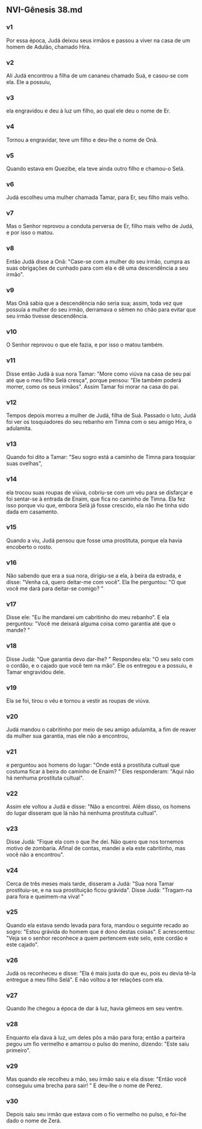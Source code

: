 ## NVI-Gênesis 38.md
### v1
 Por essa época, Judá deixou seus irmãos e passou a viver na casa de um homem de Adulão, chamado Hira.
### v2
 Ali Judá encontrou a filha de um cananeu chamado Suá, e casou-se com ela. Ele a possuiu,
### v3
 ela engravidou e deu à luz um filho, ao qual ele deu o nome de Er.
### v4
 Tornou a engravidar, teve um filho e deu-lhe o nome de Onã.
### v5
 Quando estava em Quezibe, ela teve ainda outro filho e chamou-o Selá.
### v6
 Judá escolheu uma mulher chamada Tamar, para Er, seu filho mais velho.
### v7
 Mas o Senhor reprovou a conduta perversa de Er, filho mais velho de Judá, e por isso o matou.
### v8
 Então Judá disse a Onã: "Case-se com a mulher do seu irmão, cumpra as suas obrigações de cunhado para com ela e dê uma descendência a seu irmão".
### v9
 Mas Onã sabia que a descendência não seria sua; assim, toda vez que possuía a mulher do seu irmão, derramava o sêmen no chão para evitar que seu irmão tivesse descendência.
### v10
 O Senhor reprovou o que ele fazia, e por isso o matou também.
### v11
 Disse então Judá à sua nora Tamar: "More como viúva na casa de seu pai até que o meu filho Selá cresça", porque pensou: "Ele também poderá morrer, como os seus irmãos". Assim Tamar foi morar na casa do pai.
### v12
 Tempos depois morreu a mulher de Judá, filha de Suá. Passado o luto, Judá foi ver os tosquiadores do seu rebanho em Timna com o seu amigo Hira, o adulamita.
### v13
 Quando foi dito a Tamar: "Seu sogro está a caminho de Timna para tosquiar suas ovelhas",
### v14
 ela trocou suas roupas de viúva, cobriu-se com um véu para se disfarçar e foi sentar-se à entrada de Enaim, que fica no caminho de Timna. Ela fez isso porque viu que, embora Selá já fosse crescido, ela não lhe tinha sido dada em casamento.
### v15
 Quando a viu, Judá pensou que fosse uma prostituta, porque ela havia encoberto o rosto.
### v16
 Não sabendo que era a sua nora, dirigiu-se a ela, à beira da estrada, e disse: "Venha cá, quero deitar-me com você". Ela lhe perguntou: "O que você me dará para deitar-se comigo? "
### v17
 Disse ele: "Eu lhe mandarei um cabritinho do meu rebanho". E ela perguntou: "Você me deixará alguma coisa como garantia até que o mande? "
### v18
 Disse Judá: "Que garantia devo dar-lhe? " Respondeu ela: "O seu selo com o cordão, e o cajado que você tem na mão". Ele os entregou e a possuiu, e Tamar engravidou dele.
### v19
 Ela se foi, tirou o véu e tornou a vestir as roupas de viúva.
### v20
 Judá mandou o cabritinho por meio de seu amigo adulamita, a fim de reaver da mulher sua garantia, mas ele não a encontrou,
### v21
 e perguntou aos homens do lugar: "Onde está a prostituta cultual que costuma ficar à beira do caminho de Enaim? " Eles responderam: "Aqui não há nenhuma prostituta cultual".
### v22
 Assim ele voltou a Judá e disse: "Não a encontrei. Além disso, os homens do lugar disseram que lá não há nenhuma prostituta cultual".
### v23
 Disse Judá: "Fique ela com o que lhe dei. Não quero que nos tornemos motivo de zombaria. Afinal de contas, mandei a ela este cabritinho, mas você não a encontrou".
### v24
 Cerca de três meses mais tarde, disseram a Judá: "Sua nora Tamar prostituiu-se, e na sua prostituição ficou grávida". Disse Judá: "Tragam-na para fora e queimem-na viva! "
### v25
 Quando ela estava sendo levada para fora, mandou o seguinte recado ao sogro: "Estou grávida do homem que é dono destas coisas". E acrescentou: "Veja se o senhor reconhece a quem pertencem este selo, este cordão e este cajado".
### v26
 Judá os reconheceu e disse: "Ela é mais justa do que eu, pois eu devia tê-la entregue a meu filho Selá". E não voltou a ter relações com ela.
### v27
 Quando lhe chegou a época de dar à luz, havia gêmeos em seu ventre.
### v28
 Enquanto ela dava à luz, um deles pôs a mão para fora; então a parteira pegou um fio vermelho e amarrou o pulso do menino, dizendo: "Este saiu primeiro".
### v29
 Mas quando ele recolheu a mão, seu irmão saiu e ela disse: "Então você conseguiu uma brecha para sair! " E deu-lhe o nome de Perez.
### v30
 Depois saiu seu irmão que estava com o fio vermelho no pulso, e foi-lhe dado o nome de Zerá.
